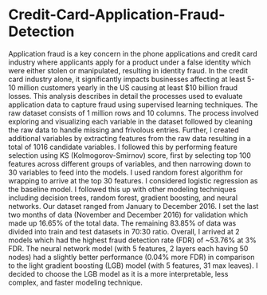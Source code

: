 # Credit-Card-Application-Fraud-Detection
Application fraud is a key concern in the phone applications and credit card industry where applicants apply for a product under a false identity which were either stolen or manipulated, resulting in identity fraud. In the credit card industry alone, it significantly impacts businesses affecting at least 5-10 million customers yearly in the US causing at least $10 billion fraud losses.
This analysis describes in detail the processes used to evaluate application data to capture fraud using supervised learning techniques. The raw dataset consists of 1 million rows and 10 columns. The process involved exploring and visualizing each variable in the dataset followed by cleaning the raw data to handle missing and frivolous entries. Further, I created additional variables by extracting features from the raw data resulting in a total of 1016 candidate variables. I followed this by performing feature selection using KS (Kolmogorov-Smirnov) score, first by selecting top 100 features across different groups of variables, and then narrowing down to 30 variables to feed into the models. I used random forest algorithm for wrapping to arrive at the top 30 features.
I considered logistic regression as the baseline model. I followed this up with other modeling techniques including decision trees, random forest, gradient boosting, and neural networks. Our dataset ranged from January to December 2016. I set the last two months of data (November and December 2016) for validation which made up 16.65% of the total data. The remaining 83.85% of data was divided into train and test datasets in 70:30 ratio.
Overall, I arrived at 2 models which had the highest fraud detection rate (FDR) of ~53.76% at 3% FDR. The neural network model (with 5 features, 2 layers each having 50 nodes) had a slightly better performance (0.04% more FDR) in comparison to the light gradient boosting (LGB) model (with 5 features, 31 max leaves). I decided to choose the LGB model as it is a more interpretable, less complex, and faster modeling technique.
